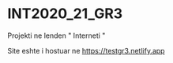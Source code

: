 # INT2020_21_GR3
Projekti ne lenden " Interneti " 

Site eshte i hostuar ne 
https://testgr3.netlify.app
